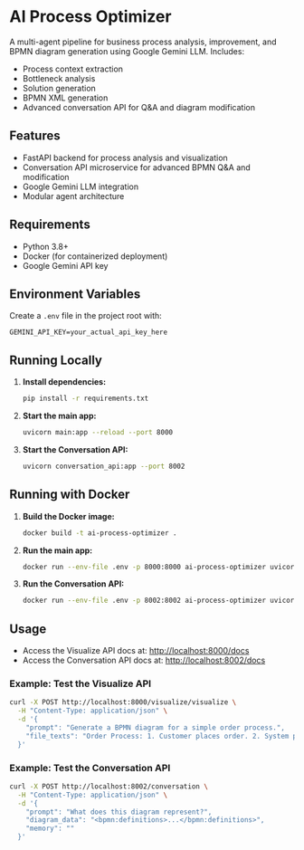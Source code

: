 # AI Process Optimizer

A multi-agent pipeline for business process analysis, improvement, and BPMN diagram generation using Google Gemini LLM. Includes:
- Process context extraction
- Bottleneck analysis
- Solution generation
- BPMN XML generation
- Advanced conversation API for Q&A and diagram modification

## Features
- FastAPI backend for process analysis and visualization
- Conversation API microservice for advanced BPMN Q&A and modification
- Google Gemini LLM integration
- Modular agent architecture

## Requirements
- Python 3.8+
- Docker (for containerized deployment)
- Google Gemini API key

## Environment Variables
Create a `.env` file in the project root with:
```
GEMINI_API_KEY=your_actual_api_key_here
```

## Running Locally
1. **Install dependencies:**
   ```bash
   pip install -r requirements.txt
   ```
2. **Start the main app:**
   ```bash
   uvicorn main:app --reload --port 8000
   ```
3. **Start the Conversation API:**
   ```bash
   uvicorn conversation_api:app --port 8002
   ```

## Running with Docker
1. **Build the Docker image:**
   ```bash
   docker build -t ai-process-optimizer .
   ```
2. **Run the main app:**
   ```bash
   docker run --env-file .env -p 8000:8000 ai-process-optimizer uvicorn main:app --host 0.0.0.0 --port 8000
   ```
3. **Run the Conversation API:**
   ```bash
   docker run --env-file .env -p 8002:8002 ai-process-optimizer uvicorn conversation_api:app --host 0.0.0.0 --port 8002
   ```

## Usage
- Access the Visualize API docs at: [http://localhost:8000/docs](http://localhost:8000/docs)
- Access the Conversation API docs at: [http://localhost:8002/docs](http://localhost:8002/docs)

### Example: Test the Visualize API
```bash
curl -X POST http://localhost:8000/visualize/visualize \
  -H "Content-Type: application/json" \
  -d '{
    "prompt": "Generate a BPMN diagram for a simple order process.",
    "file_texts": "Order Process: 1. Customer places order. 2. System processes order. 3. Order shipped. 4. Order delivered."
  }'
```

### Example: Test the Conversation API
```bash
curl -X POST http://localhost:8002/conversation \
  -H "Content-Type: application/json" \
  -d '{
    "prompt": "What does this diagram represent?",
    "diagram_data": "<bpmn:definitions>...</bpmn:definitions>",
    "memory": ""
  }'
```
